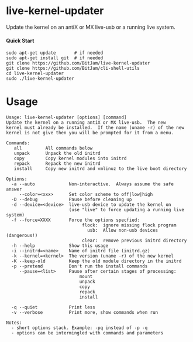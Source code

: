 # live-kernel-updater
Update the kernel on an antiX or MX live-usb or a running live system.

#### Quick Start

    sudo apt-get update       # if needed
    sudo apt-get install git  # if needed
    git clone https://github.com/BitJam/live-kernel-updater
    git clone https://github.com/BitJam/cli-shell-utils
    cd live-kernel-updater
    sudo ./live-kernel-updater

# Usage

```
Usage: live-kernel-updater [options] [command]
Update the kernel on a running antiX or MX live-usb.  The new
kernel must already be installed.  If the name (uname -r) of the new
kernel is not give then you will be prompted for it from a menu.

Commands:
   all         All commands below
   unpack      Unpack the old initrd
   copy        Copy kernel modules into initrd
   repack      Repack the new initrd
   install     Copy new initrd and vmlinuz to the live boot directory

Options:
  -a --auto             Non-interactive.  Always assume the safe answer
     --color=<xxx>      Set color scheme to off|low|high
  -D --debug            Pause before cleaning up
  -d --device=<device>  live-usb device to update the kernel on
                        (use "live" to force updating a running live system)
  -f --force=XXXX       Force the options specfied:
                             flock:  ignore missing flock program
                               usb:  Allow non-usb devices (dangerous!)
                             clear:  remove previous initrd directory
  -h --help             Show this usage
  -i --initrd=<name>    Name of initrd file (initrd.gz)
  -k --kernel=<kernel>  The version (uname -r) of the new kernel
  -K --keep-old         Keep the old module directory in the initrd
  -p --pretend          Don't run the install commands
     --pause=<list>     Pause after certain stages of processing:
                            mount
                            unpack
                            copy
                            repack
                            install

  -q --quiet            Print less
  -v --verbose          Print more, show commands when run

Notes:
  - short options stack. Example: -pq instead of -p -q
  - options can be intermingled with commands and parameters
```

